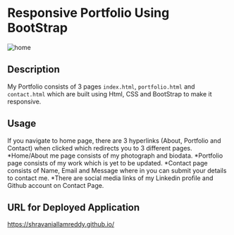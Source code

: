 # Responsive Portfolio Using BootStrap

<img src= "images/portfolio_home.JPG" alt= "home">


## Description

My Portfolio consists of 3 pages `index.html`, `portfolio.html` and `contact.html` which are built using 
Html, CSS and BootStrap to make it responsive.

## Usage

If you navigate to home page, there are 3 hyperlinks (About, Portfolio and Contact) when clicked which redirects you to 3 different pages.
*Home/About me page consists of my photograph and biodata.
*Portfolio page consists of my work which is yet to be updated.
*Contact page consists of Name, Email and Message where in you can submit your details to contact me.
*There are social media links of my Linkedin profile and Github account on Contact Page.


## URL for Deployed Application

https://shravaniallamreddy.github.io/